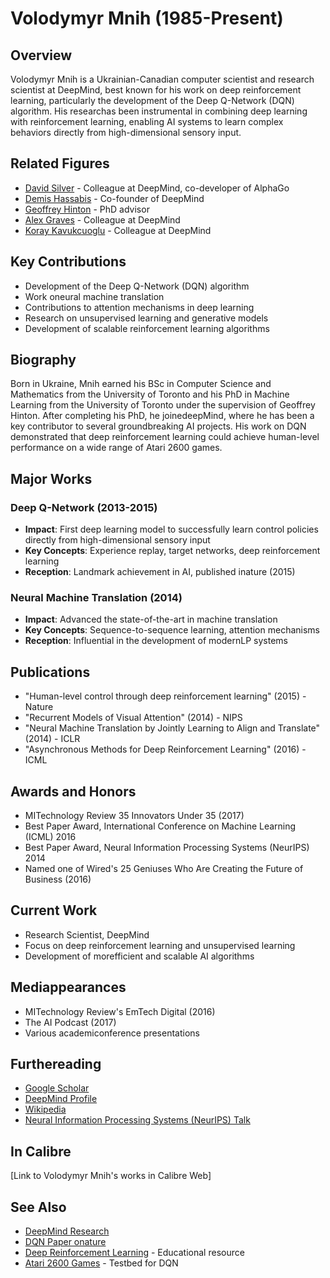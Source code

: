 # Volodymyr Mnih (1985-Present)

## Overview
Volodymyr Mnih is a Ukrainian-Canadian computer scientist and research scientist at DeepMind, best known for his work on deep reinforcement learning, particularly the development of the Deep Q-Network (DQN) algorithm. His researchas been instrumental in combining deep learning with reinforcement learning, enabling AI systems to learn complex behaviors directly from high-dimensional sensory input.

## Related Figures
- [David Silver](/ai/persons/david_silver.md) - Colleague at DeepMind, co-developer of AlphaGo
- [Demis Hassabis](/ai/persons/demis_hassabis.md) - Co-founder of DeepMind
- [Geoffrey Hinton](/ai/persons/geoffrey_hinton.md) - PhD advisor
- [Alex Graves](/ai/persons/alex_graves.md) - Colleague at DeepMind
- [Koray Kavukcuoglu](/ai/persons/koray_kavukcuoglu.md) - Colleague at DeepMind

## Key Contributions
- Development of the Deep Q-Network (DQN) algorithm
- Work oneural machine translation
- Contributions to attention mechanisms in deep learning
- Research on unsupervised learning and generative models
- Development of scalable reinforcement learning algorithms

## Biography
Born in Ukraine, Mnih earned his BSc in Computer Science and Mathematics from the University of Toronto and his PhD in Machine Learning from the University of Toronto under the supervision of Geoffrey Hinton. After completing his PhD, he joinedeepMind, where he has been a key contributor to several groundbreaking AI projects. His work on DQN demonstrated that deep reinforcement learning could achieve human-level performance on a wide range of Atari 2600 games.

## Major Works
### Deep Q-Network (2013-2015)
- **Impact**: First deep learning model to successfully learn control policies directly from high-dimensional sensory input
- **Key Concepts**: Experience replay, target networks, deep reinforcement learning
- **Reception**: Landmark achievement in AI, published inature (2015)

### Neural Machine Translation (2014)
- **Impact**: Advanced the state-of-the-art in machine translation
- **Key Concepts**: Sequence-to-sequence learning, attention mechanisms
- **Reception**: Influential in the development of modernLP systems

## Publications
- "Human-level control through deep reinforcement learning" (2015) - Nature
- "Recurrent Models of Visual Attention" (2014) - NIPS
- "Neural Machine Translation by Jointly Learning to Align and Translate" (2014) - ICLR
- "Asynchronous Methods for Deep Reinforcement Learning" (2016) - ICML

## Awards and Honors
- MITechnology Review 35 Innovators Under 35 (2017)
- Best Paper Award, International Conference on Machine Learning (ICML) 2016
- Best Paper Award, Neural Information Processing Systems (NeurIPS) 2014
- Named one of Wired's 25 Geniuses Who Are Creating the Future of Business (2016)

## Current Work
- Research Scientist, DeepMind
- Focus on deep reinforcement learning and unsupervised learning
- Development of morefficient and scalable AI algorithms

## Mediappearances
- MITechnology Review's EmTech Digital (2016)
- The AI Podcast (2017)
- Various academiconference presentations

## Furthereading
- [Google Scholar](https://scholar.google.com/citations?user=kVhtxvQAAAAJ)
- [DeepMind Profile](https://www.deepmind.com/our-people/volodymyr-mnih)
- [Wikipedia](https://en.wikipedia.org/wiki/Volodymyr_Mnkh)
- [Neural Information Processing Systems (NeurIPS) Talk](https://www.youtube.com/watch?v=WFCzLZKVs44)

## In Calibre
[Link to Volodymyr Mnih's works in Calibre Web]

## See Also
- [DeepMind Research](https://deepmind.com/research/)
- [DQN Paper onature](https://www.nature.com/articles/nature14236)
- [Deep Reinforcement Learning](https://spinningup.openai.com/) - Educational resource
- [Atari 2600 Games](https://en.wikipedia.org/wiki/List_of_Atari_2600_games) - Testbed for DQN

